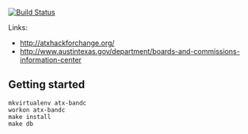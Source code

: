 [![Build Status](https://travis-ci.org/crccheck/atx-bandc.svg?branch=develop)](https://travis-ci.org/crccheck/atx-bandc)


Links:
* http://atxhackforchange.org/
* http://www.austintexas.gov/department/boards-and-commissions-information-center


## Getting started

```
mkvirtualenv atx-bandc
workon atx-bandc
make install
make db
```
